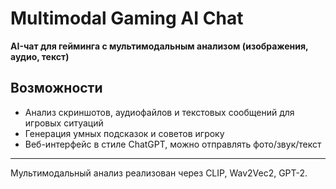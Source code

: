 # Multimodal Gaming AI Chat

**AI-чат для гейминга с мультимодальным анализом (изображения, аудио, текст)**

## Возможности

- Анализ скриншотов, аудиофайлов и текстовых сообщений для игровых ситуаций
- Генерация умных подсказок и советов игроку
- Веб-интерфейс в стиле ChatGPT, можно отправлять фото/звук/текст


---

Мультимодальный анализ реализован через CLIP, Wav2Vec2, GPT-2.  


